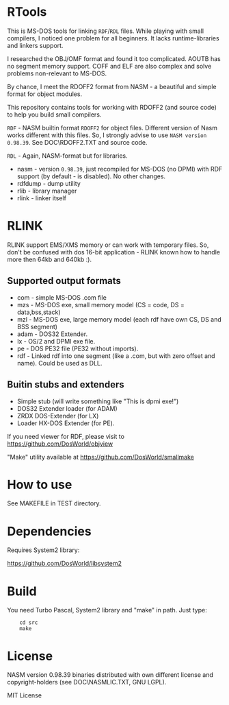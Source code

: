 # RTools

This is MS-DOS tools for linking `RDF`/`RDL` files.
While playing with small compilers, I noticed one problem for all beginners.
It lacks runtime-libraries and linkers support.

I researched the OBJ/OMF format and found it too complicated.
AOUTB has no segment memory support. COFF and ELF are also complex
and solve problems non-relevant to MS-DOS.

By chance, I meet the RDOFF2 format from NASM - a beautiful and simple
format for object modules.

This repository contains tools for working with RDOFF2 (and source code)
to help you build small compilers.

`RDF` - NASM builtin format `RDOFF2` for object files. Different version of
Nasm works different with this files. So, I strongly advise to use
`NASM version 0.98.39`. See DOC\RDOFF2.TXT and source code.

`RDL` - Again, NASM-format but for libraries.

* nasm - version `0.98.39`, just recompiled for MS-DOS (no DPMI) with RDF support
(by default - is disabled). No other changes.
* rdfdump - dump utility
* rlib - library manager
* rlink - linker itself

# RLINK

RLINK support EMS/XMS memory or can work with temporary files.
So, don't be confused with dos 16-bit application - RLINK known how to handle more then 64kb and 640kb :).

## Supported output formats

* com - simple MS-DOS .com file
* mzs - MS-DOS exe, small memory model (CS = code, DS = data,bss,stack)
* mzl - MS-DOS exe, large memory model (each rdf have own CS, DS and BSS segment)
* adam - DOS32 Extender.
* lx - OS/2 and DPMI exe file.
* pe - DOS PE32 file (PE32 without imports).
* rdf - Linked rdf into one segment (like a .com, but with zero offset and name). Could be used as DLL.

## Buitin stubs and extenders

* Simple stub (will write something like "This is dpmi exe!")
* DOS32 Extender loader (for ADAM)
* ZRDX DOS-Extender (for LX)
* Loader HX-DOS Extender (for PE).

If you need viewer for RDF, please visit to https://github.com/DosWorld/objview

"Make" utility available at https://github.com/DosWorld/smallmake

# How to use

See MAKEFILE in TEST directory.

# Dependencies

Requires System2 library:

https://github.com/DosWorld/libsystem2

# Build

You need Turbo Pascal, System2 library and "make" in path.
Just type:

        cd src
        make

# License

NASM version 0.98.39 binaries distributed with own different license
and copyright-holders (see DOC\NASMLIC.TXT, GNU LGPL).

MIT License